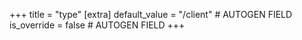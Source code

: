 +++
title = "type"
[extra]
default_value = "/client" # AUTOGEN FIELD
is_override = false # AUTOGEN FIELD
+++